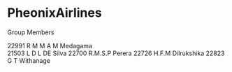 # PheonixAirlines
Group Members

22991	R M M A M Medagama<br>
21503	L D L DE Silva 
22700	R.M.S.P Perera
22726	H.F.M Dilrukshika
22823	G T Withanage

